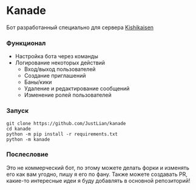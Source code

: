 # Kanade
Бот разработанный специально для сервера [Kishikaisen](https://discord.gg/KmfFEKZsjx)

### Функционал
 * Настройка бота через команды
 * Логирование некоторых действий
    * Вход/выход пользователей
    * Создание приглашений
    * Баны/кики
    * Удаление и редактирование сообщений
    * Изменение ролей пользователей


### Запуск
```
git clone https://github.com/JustLian/kanade
cd kanade
python -m pip install -r requirements.txt
python -m kanade
```

### Послесловие
Это не коммерческий бот, по этому можете делать форки и изменять его как вам угодно, пишу я его по фану. Также можете создавать PR, какие-то интересные идеи я буду добавлять в основной репозиторий!